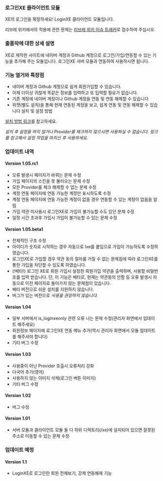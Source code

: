 ### 로그인XE 클라이언트 모듈
XE의 로그인을 확장하세요! LoginXE 클라이언트 모듈입니다.

리브레 위키에서의 적용에 관한 문제는 [리브레 위키 이슈 트래커](https://issue.librewiki.net)로 접수하여 주십시오.

### 출품작에 대한 상세 설명
XE로 제작한 사이트에 네이버 계정과 Github 계정으로 로그인/가입/연동할 수 있는 기능을 추가해 주는 모듈입니다.
로그인XE 서버 모듈과 연동하여 사용하시면 됩니다.

### 기능 열거와 특장점
* 네이버 계정과 Github 계정으로 쉽게 회원가입할 수 있습니다.
* 이제 더이상 귀찮게 똑같은 정보를 입력하고 또 입력할 필요가 없습니다.
* 기존 계정에 네이버 계정이나 Github 계정을 연동 및 연동 해제할 수 있습니다
* 위젯(별도 설치)을 통해 현재 연동된 계정을 보고, 쉽게 연동 및 연동 해제할 수 있습니다
설치 및 설정 방법

[설치 방법 링크](http://yjsoft.selfnick.com/?/entry/LoginXE-Client-%EB%AA%A8%EB%93%88-%EC%84%A4%EC%A0%95-%EB%B0%A9%EB%B2%95-%EB%B0%8F-%EC%82%AC%EC%9A%A9%EB%B2%95)를 참고하세요.
 
_설치 후 설정을 하지 않거나 Provider를 체크하지 않으시면 사용하실 수 없습니다. 링크를 참고해서 설정 작업을 마치신 후 사용하세요._
### 업데이트 내역

#### Version 1.05.rc1
* 오류 발생시 페이지가 바뀌는 문제 수정
* 가입 페이지의 스킨을 못 불러오는 문제 수정
* 모든 Provider를 체크 해제할 수 없는 문제 수정
* 계정 연동 페이지에 연동 가능한 계정만 표시하도록 수정
* 계정 연동 페이지에 연동 가능한 계정이 없을 경우 연동할 수 있는 계정이 없음을 알림
* 가입 약관 미사용시 로그인XE로 가입이 불가능할 수도 있던 문제 수정
* 일정 시간 초과후 가입시 가입이 불가능할 수 있는 문제 수정

#### Version 1.05.beta1
* 전체적인 구조 수정
* 아이디가 숫자로 시작하는 경우 자동으로 lxe를 붙임으로 가입이 가능하도록 수정하였습니다.
* 로그인XE로 가입할 경우 약관 동의 절차를 거칠 수 없는 문제점에 따라 로그인XE를 통한 가입을 차단할 수 있도록 하였습니다.
* (!베타!) 로그인 XE로 회원 가입시 설정한 회원가입 약관을 출력하며, 사용할 비밀번호를 입력 받습니다. 단, 이 기능은 베타로, 현재는 약관동의 안함 등 오류 발생시 자동으로 이전 페이지로 돌아가지 않는 문제점이 있습니다.
* 베타 버전으로 쉬운 설치를 지원하지 않습니다.
* 버그가 있는 버전으로 _사용을 권장하지 않습니다._

#### Version 1.04
* 일부 서버에서 is_loginxeonly 관련 오류 나는 문제 수정(관리자 화면에서 업데이트 해주세요)
* 회원정보 페이지에 로그인XE 연동 메뉴 추가(역시 관리자 화면에서 모듈 업데이트를 해주셔야 합니다)
* 기타 버그 수정

#### Version 1.03
* 사용중이 아닌 Provider 호출시 오류처리 강화
* 다국어 추가(영어)
* 사용하지 않는 이미지 삭제(로그인 버튼 이미지)
* 기타 버그 수정

#### Version 1.02
* 버그 수정

#### Version 1.01
* 서버 모듈과 클라이언트 모듈 둘 다 하위 디렉토리(/xe)에 설치되어 있으면 잘못된 주소로 이동할 수 있는 문제 수정

### 업데이트 예정
#### Version 1.1
* LoginXE로 로그인한 회원 전체보기, 강제 연동해제 기능
